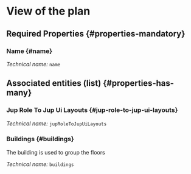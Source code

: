 # View of the plan
<!--- THIS FILE IS GENERATED PLEASE DO NOT EDIT IT DIRECTLY --->



<OH code="jupUiLayout"/>




## Required Properties {#properties-mandatory}
    
### Name {#name}



*Technical name:* ```name```
<PH code="jupUiLayout:name"/>

    





## Associated entities (list) {#properties-has-many}

###  Jup Role To Jup Ui Layouts {#jup-role-to-jup-ui-layouts}



*Technical name:* ```jupRoleToJupUiLayouts```
<PH code="jupUiLayout:jupRoleToJupUiLayouts"/>

### Buildings {#buildings}

The building is used to group the floors

*Technical name:* ```buildings```
<PH code="jupUiLayout:buildings"/>




